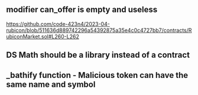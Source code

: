 ## modifier can_offer is empty and useless 
https://github.com/code-423n4/2023-04-rubicon/blob/511636d889742296a54392875a35e4c0c4727bb7/contracts/RubiconMarket.sol#L260-L262

## DS Math should be a library instead of a contract 

## _bathify function - Malicious token can have the same name and symbol


